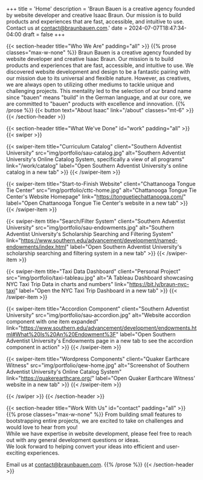 +++
title = 'Home'
description = 'Braun Bauen is a creative agency founded by website developer and creative Isaac Braun. Our mission is to build products and experiences that are fast, accessible, and intuitive to use. Contact us at contact@braunbauen.com.'
date = 2024-07-07T18:47:34-04:00
draft = false
+++

{{< section-header title="Who We Are" padding="all" >}}
{{% prose classes="max-w-none" %}}
Braun Bauen is a creative agency founded by website developer and creative Isaac Braun.
Our mission is to build products and experiences that are fast, accessible, and intuitive to use.
We discovered website development and design to be a fantastic pairing with our mission due to its universal and flexible nature.
However, as creatives, we are always open to utilizing other mediums to tackle unique and challenging projects.
This mentality led to the selection of our brand name since "bauen" means "build" in the German language,
and at our core, we are committed to "bauen" products with excellence and innovation.
{{% /prose %}}
{{< button text="About Isaac" link="/about" classes="mt-6" >}}
{{< /section-header >}}

{{< section-header title="What We've Done" id="work" padding="all" >}}
{{< swiper >}}

{{< swiper-item
title="Curriculum Catalog"
client="Southern Adventist University"
src="img/portfolio/sau-catalog.jpg"
alt="Southern Adventist University's Online Catalog System, specifically a view of all programs"
link="/work/catalog"
label="Open Southern Adventist University's online catalog in a new tab" >}}
{{< /swiper-item >}}

{{< swiper-item
title="Start-to-Finish Website"
client="Chattanooga Tongue Tie Center"
src="img/portfolio/cttc-home.jpg"
alt="Chattanooga Tongue Tie Center's Website Homepage"
link="https://tonguetiechattanooga.com/"
label="Open Chattanooga Tongue Tie Center's website in a new tab" >}}
{{< /swiper-item >}}

{{< swiper-item 
title="Search/Filter System" 
client="Southern Adventist University" 
src="img/portfolio/sau-endowments.jpg"
alt="Southern Adventist University's Scholarship Searching and Filtering System"
link="https://www.southern.edu/advancement/development/named-endowments/index.html"
label="Open Southern Adventist University's scholarship searching and filtering system in a new tab" >}}
{{< /swiper-item >}}

{{< swiper-item 
title="Taxi Data Dashboard" 
client="Personal Project" 
src="img/portfolio/taxi-tableau.jpg"
alt="A Tableau Dashboard showcasing NYC Taxi Trip Data in charts and numbers"
link="https://bit.ly/braun-nyc-taxi"
label="Open the NYC Taxi Trip Dashboard in a new tab" >}}
{{< /swiper-item >}}

{{< swiper-item
title="Accordion Component"
client="Southern Adventist University"
src="img/portfolio/sau-accordion.jpg"
alt="Website accordion component with one item expanded"
link="https://www.southern.edu/advancement/development/endowments.html#What%20Is%20An%20Endowment%3F"
label="Open Southern Adventist University's Endowments page in a new tab to see the accordion component in action" >}}
{{< /swiper-item >}}

{{< swiper-item
title="Wordpress Components"
client="Quaker Earthcare Witness"
src="img/portfolio/qew-home.jpg"
alt="Screenshot of Southern Adventist University's Online Catalog System"
link="https://quakerearthcare.org/"
label="Open Quaker Earthcare Witness' website in a new tab" >}}
{{< /swiper-item >}}

{{< /swiper >}}
{{< /section-header >}}

{{< section-header title="Work With Us" id="contact" padding="all" >}}
{{% prose classes="max-w-none" %}}
From building small features to bootstrapping entire projects, we are excited to take on challenges and would love to hear from you!\
While we have expertise in website development, please feel free to reach out with any general development questions or ideas.\
We look forward to helping convert your ideas into efficient and user-exciting experiences.

Email us at [contact@braunbauen.com](mailto:contact@braunbauen.com "Email Braun Bauen"). 
{{% /prose %}}
{{< /section-header >}}
